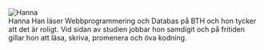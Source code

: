 <div class="byline">
  <img src="img/me.jpg" alt="Hanna">
  <div>Hanna Han läser Webbprogrammering och Databas på BTH och hon tycker att det är roligt.
  Vid sidan av studien jobbar hon samdigit och på fritiden gillar hon att läsa, skriva, promenera och öva kodning.</div>
</div>
